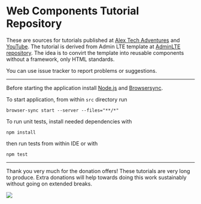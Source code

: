 # Web Components Tutorial Repository

These are sources for tutorials published at [Alex Tech Adventures](http://alex-tech-adventures.com) and
[YouTube](https://www.youtube.com/playlist?list=PLXRC3l-ZhN3oVg9Wk7A7i6Qv_BXTrntZb).
The tutorial is derived from Admin LTE template at [AdminLTE repository](https://github.com/almasaeed2010/AdminLTE). The idea is to convirt the template into reusable components without a framework, only HTML standards.

You can use issue tracker to report problems or suggestions.

---

Before starting the application install [Node.js](https://nodejs.org) and [Browsersync](https://browsersync.io).

To start application, from within `src` directory run

```shell
browser-sync start --server --files="**/*"
```

To run unit tests, install needed dependencies with

```shell
npm install
```

then run tests from within IDE or with

```shell
npm test
```

---

Thank you very much for the donation offers! These tutorials are very long to produce.  Extra donations
will help towards doing this work sustainably without going on extended breaks.

[![](https://www.paypalobjects.com/en_US/i/btn/btn_donateCC_LG.gif)](https://www.paypal.com/cgi-bin/webscr?cmd=_s-xclick&hosted_button_id=PET8HPTAH3BVU)
